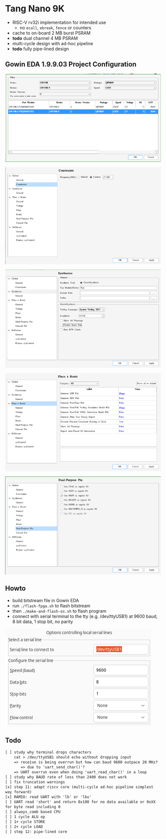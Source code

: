 # Tang Nano 9K

* RISC-V rv32i implementation for intended use
  - no `ecall`, `ebreak`, `fence` or counters
* cache to on-board 2 MB burst PSRAM
* __todo__ dual channel 4 MB PSRAM
* multi-cycle design with ad-hoc pipeline
* __todo__ fully pipe-lined design

## Gowin EDA 1.9.9.03 Project Configuration
![1](https://github.com/calint/tang-nano-9k--riscv--cache-psram/blob/main/notes/gowin-project-configuration/1.png)

![2](https://github.com/calint/tang-nano-9k--riscv--cache-psram/blob/main/notes/gowin-project-configuration/2.png)

![3](https://github.com/calint/tang-nano-9k--riscv--cache-psram/blob/main/notes/gowin-project-configuration/3.png)

![4](https://github.com/calint/tang-nano-9k--riscv--cache-psram/blob/main/notes/gowin-project-configuration/4.png)

![5](https://github.com/calint/tang-nano-9k--riscv--cache-psram/blob/main/notes/gowin-project-configuration/5.png)

## Howto
* build bitstream file in Gowin EDA
* run `./flash-fpga.sh` to flash bitstream
* then `./make-and-flash-os.sh` to flash program
* connect with serial terminal to the tty (e.g. /dev/ttyUSB1) at 9600 baud, 8 bit data, 1 stop bit, no parity

![1](https://github.com/calint/tang-nano-9k--riscv--cache-psram/blob/main/notes/serial-terminal-settings/1.png)

## Todo
```
[ ] study why terminal drops characters
    cat > /dev/ttyUSB1 should echo without dropping input
    => receive is being overrun but how can baud 9600 outpace 20 MHz?
       => due to 'uart_send_char()'?
    => UART overrun even when doing 'uart_read_char()' in a loop
[ ] study why BAUD rate of less than 2400 does not work
[ ] fix truncation warnings
[x] step 11: adapt riscv core (multi-cycle ad-hoc pipeline simplest way forward)
[x] RAMIO: read UART with 'lb' or 'lbu'
[ ] UART read 'short' and return 0x100 for no data available or 0xXX for byte read including 0
[ ] always_comb based CPU
[ ] 1 cycle ALU op
[ ] 1+ cycle STORE
[ ] 2+ cycle LOAD
[ ] step 12: pipe-lined core
```